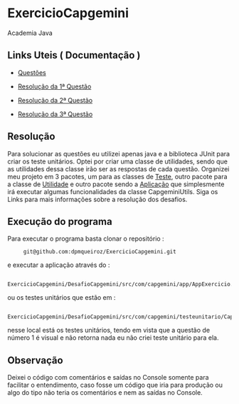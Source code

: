 # ExercicioCapgemini
Academia Java

## Links Uteis ( Documentação )

* [Questões](https://github.com/dpmqueiroz/ExercicioCapgemini/blob/main/Questoes.md)

* [Resolução da 1ª Questão](https://github.com/dpmqueiroz/ExercicioCapgemini/blob/main/ResolucaoQuestao1.md)

* [Resolução da 2ª Questão](https://github.com/dpmqueiroz/ExercicioCapgemini/blob/main/ResolucaoQuestao2.md)

* [Resolução da 3ª Questão](https://github.com/dpmqueiroz/ExercicioCapgemini/blob/main/ResolucaoQuestao3.md)

## Resolução 

Para solucionar as questões eu utilizei apenas java e a biblioteca JUnit para criar os teste unitários. Optei por criar uma classe de utilidades, 
sendo que as utilidades dessa classe irão ser as respostas de cada questão. Organizei meu projeto em 3 pacotes, um para as classes de [Teste](https://github.com/dpmqueiroz/ExercicioCapgemini/tree/main/DesafioCapgemini/src/com/capgemini/testeunitario),
outro pacote para a classe de [Utilidade](https://github.com/dpmqueiroz/ExercicioCapgemini/tree/main/DesafioCapgemini/src/com/capgemini/utils) e outro pacote sendo a [Aplicação](https://github.com/dpmqueiroz/ExercicioCapgemini/tree/main/DesafioCapgemini/src/com/capgemini/app) que simplesmente irá executar algumas funcionalidades da classe CapgeminiUtils. Siga os Links para mais informações sobre a resolução dos desafios.

## Execução do programa
Para executar o programa basta clonar o repositório :

         git@github.com:dpmqueiroz/ExercicioCapgemini.git
     
e executar a aplicação através do :
           
         ExercicioCapgemini/DesafioCapgemini/src/com/capgemini/app/AppExercicio.java 
         
ou os testes unitários que estão em :

        ExercicioCapgemini/DesafioCapgemini/src/com/capgemini/testeunitario/CapgeminiUtilsTest.java
        
nesse local está os testes unitários, tendo em vista que a questão de número 1 é visual e não retorna nada eu não criei teste unitário para ela.

## Observação
Deixei o código com comentários e saídas no Console somente para facilitar o entendimento, caso fosse um código que iria para produção ou algo do tipo não teria os comentários e nem as saídas no Console.



